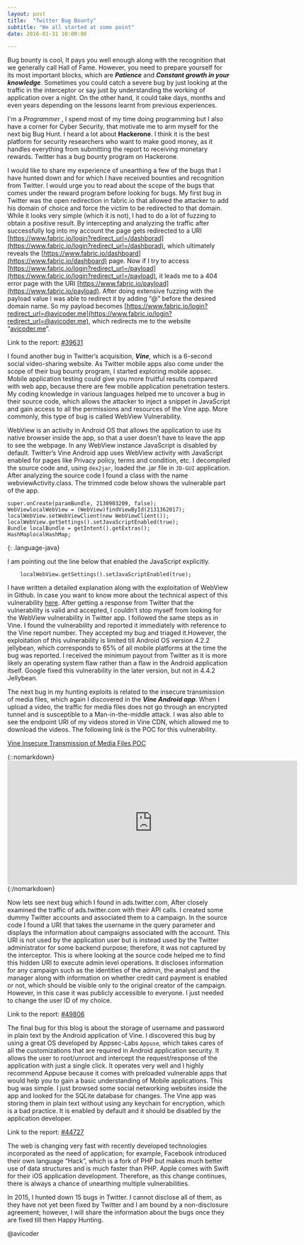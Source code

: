 ```yaml
---
layout: post
title:  "Twitter Bug Bounty"
subtitle: "We all started at some point"
date: 2016-01-31 10:00:00

---
```


Bug bounty is cool, It pays you well enough along with the recognition that we generally call Hall of Fame. However, you need to prepare yourself for its most important blocks, which are **_Patience_** and **_Constant growth in your knowledge_**. Sometimes you could catch a severe bug by just looking at the traffic in the interceptor or say just by understanding the working of application over a night. On the other hand, it could take days, months and even years depending on the lessons learnt from previous experiences.

I'm a *Programmer* , I spend most of my time doing programming but I also have a corner for Cyber Security, that motivate me to arm myself for the next big Bug Hunt. I heard a lot about **Hackerone**. I think it is the best platform for security researchers who want to make good money, as it handles everything from submitting the report to receiving monetary rewards. Twitter has a bug bounty program on Hackerone.  

I would like to share my experience of unearthing a few of the bugs that I have hunted down and for which I have received bounties and recognition from Twitter. I would urge you to read about the scope of the bugs that comes under the reward program before looking for bugs.
My first bug in Twitter was the open redirection in fabric.io that allowed the attacker to add his domain of choice and force the victim to be redirected to that domain. While it looks very simple (which it is not), I had to do a lot of fuzzing to obtain a positive result. By intercepting and analyzing the traffic after successfully log into my account the page gets redirected to a URI [https://www.fabric.io/login?redirect_url=/dashborad](https://www.fabric.io/login?redirect_url=/dashborad), which ultimately reveals the [https://www.fabric.io/dashboard](https://www.fabric.io/dashboard) page. Now if I try to access [https://www.fabric.io/login?redirect_url=/payload](https://www.fabric.io/login?redirect_url=/payload), it leads me to a 404 error page with the URI [https://www.fabric.io/payload](https://www.fabric.io/payload). After doing extensive fuzzing with the payload value I was able to redirect it by adding “@” before the desired domain name. So my payload becomes [https://www.fabric.io/login?redirect_url=@avicoder.me](https://www.fabric.io/login?redirect_url=@avicoder.me), which redirects me to the website “[avicoder.me](https://avicoder.me)”.

Link to the report: [#39631](https://hackerone.com/reports/39631)


I found another bug in Twitter’s acquisition, **_Vine_**, which is a 6-second social video-sharing website. As Twitter mobile apps also come under the scope of their bug bounty program, I started exploring mobile appsec. Mobile application testing could give you more fruitful results compared with web app, because there are few mobile application penetration testers. My coding knowledge in various languages helped me to uncover a bug in their source code, which allows the attacker to inject a snippet in JavaScript and gain access to all the permissions and resources of the Vine app. More commonly, this type of bug is called WebView Vulnerability.

WebView is an activity in Android OS that allows the application to use its native browser inside the app, so that a user doesn’t have to leave the app to see the webpage. In any WebView instance JavaScript is disabled by default. Twitter’s Vine Android app uses WebView activity with JavaScript enabled for pages like Privacy policy, terms and condition, etc. 
I decompiled the source code and, using `dex2jar`, loaded the .jar file in `JD-GUI` application. After analyzing the source code I found a class with the name webviewActivity.class. 
The trimmed code below shows the vulnerable part of the app. 

~~~
super.onCreate(paramBundle, 2130903209, false);
WebViewlocalWebView = (WebView)findViewById(2131362017);
localWebView.setWebViewClient(new WebViewClient());
localWebView.getSettings().setJavaScriptEnabled(true);
Bundle localBundle = getIntent().getExtras();
HashMaplocalHashMap;
~~~
{: .language-java}


I am pointing out the line below that enabled the JavaScript explicitly.

		localWebView.getSettings().setJavaScriptEnabled(true);

I have written a detailed explanation along with the exploitation of WebView in Github. In case you want to know more about the technical aspect of this vulnerability [here](https://github.com/vjex/WriteUp/blob/master/WebviewVuln.md). After getting a response from Twitter that the vulnerability is valid and accepted, I couldn’t stop myself from looking for the WebView vulnerability in Twitter app. I followed the same steps as in Vine. I found the vulnerability and reported it immediately with reference to the Vine report number. They accepted my bug and triaged it.However, the exploitation of this vulnerability is limited till Android OS version 4.2.2 jellybean, which corresponds to 65% of all mobile platforms at the time the bug was reported. I received the minimum payout from Twitter as it is more likely an operating system flaw rather than a flaw in the Android application itself. Google fixed this vulnerability in the later version, but not in 4.4.2 Jellybean.

The next bug in my hunting exploits is related to the insecure transmission of media files, which again I discovered in the ***Vine Android app***. When I upload a video, the traffic for media files does not go through an encrypted tunnel and is susceptible to a Man-in-the-middle attack. I was also able to see the endpoint URI of my videos stored in Vine CDN, which allowed me to download the videos. The following link is the POC for this vulnerability.

[Vine Insecure Transmission of Media Files POC](https://www.youtube.com/watch?v=iTCMhqMtroM)

{::nomarkdown}<iframe width="654" height="280" src="https://www.youtube.com/embed/iTCMhqMtroM" frameborder="0" allowfullscreen></iframe>{:/nomarkdown}

Now lets see next bug which I found in ads.twitter.com, After closely examined the traffic of ads.twitter.com with their API calls. I created some dummy Twitter accounts and associated them to a campaign. In the source code I found a URI that takes the username in the query parameter and displays the information about campaigns associated with the account. This URI is not used by the application user but is instead used by the Twitter administrator for some backend purpose; therefore, it was not captured by the interceptor. This is where looking at the source code helped me to find this hidden URI to execute admin level operations. It discloses information for any campaign such as the identities of the admin, the analyst and the manager along with information on whether credit card payment is enabled or not, which should be visible only to the original creator of the campaign. However, in this case it was publicly accessible to everyone. I just needed to change the user ID of my choice.

Link to the report: [#49806](https://hackerone.com/reports/49806)

The final bug for this blog is about the storage of username and password in plain text by the Android application of Vine. I discovered this bug by using a great OS developed by Appsec-Labs `Appuse`, which takes cares of all the customizations that are required in Android application security. It allows the user to root/unroot and intercept the request/response of the application with just a single click. It operates very well and I highly recommend Appuse because it comes with preloaded vulnerable apps that would help you to gain a basic understanding of Mobile applications. This bug was simple. I just browsed some social networking websites inside the app and looked for the SQLite database for changes. The Vine app was storing them in plain text without using any keychain for encryption, which is a bad practice. It is enabled by default and it should be disabled by the application developer.  

Link to the report: [#44727](https://hackerone.com/reports/44727)


The web is changing very fast with recently developed technologies incorporated as the need of application; for example, Facebook introduced their own language “Hack”, which is a fork of PHP but makes much better use of data structures and is much faster than PHP. Apple comes with Swift for their iOS application development. Therefore, as this change continues, there is always a chance of unearthing multiple vulnerabilities. 

In 2015, I hunted down 15 bugs in Twitter. I cannot disclose all of them, as they have not yet been fixed by Twitter and I am bound by a non-disclosure agreement; however, I will share the information about the bugs once they are fixed till then Happy Hunting.

@avicoder